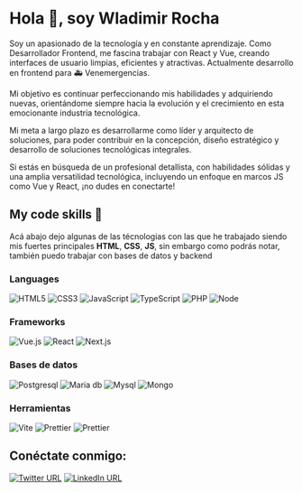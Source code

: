 # Hola 👋, soy Wladimir Rocha

Soy un apasionado de la tecnología y en constante aprendizaje. Como Desarrollador Frontend, me fascina trabajar con React y Vue, creando interfaces de usuario limpias, eficientes y atractivas. Actualmente desarrollo en frontend para 🚑  Venemergencias.

<!-- Mi experiencia técnica abarca **HTML**, **CSS**, **JS** en el desarrollo de frontend y en backend he tenido la oportunidad de utilizar herramientas como **Node**, **PHP** y distintas bases de datos como **SQL** y **MongoDB**.

Tengo habilidades demostradas en stacks tecnológicos como Laravel, MERN, PERN, MEVN y adicionalmente Next.js en mis proyectos personales. -->

Mi objetivo es continuar perfeccionando mis habilidades y adquiriendo nuevas, orientándome siempre hacia la evolución y el crecimiento en esta emocionante industria tecnológica.

Mi meta a largo plazo es desarrollarme como líder y arquitecto de soluciones, para poder contribuir en la concepción, diseño estratégico y desarrollo de soluciones tecnológicas integrales.

Si estás en búsqueda de un profesional detallista, con habilidades sólidas y una amplia versatilidad tecnológica, incluyendo un enfoque en marcos JS como Vue y React, ¡no dudes en conectarte!

## My code skills 🚀
Acá abajo dejo algunas de las técnologias con las que he trabajado siendo mis fuertes principales **HTML**, **CSS**, **JS**, sin embargo como podrás notar, también puedo trabajar con bases de datos y backend

### Languages
![HTML5](https://img.shields.io/badge/HTML5-E34F26?style=for-the-badge&logo=html5&logoColor=white)
![CSS3](https://img.shields.io/badge/CSS3-1572B6?style=for-the-badge&logo=css3&logoColor=white)
![JavaScript](https://img.shields.io/badge/JavaScript-323330?style=for-the-badge)
![TypeScript](https://img.shields.io/badge/TypeScript-007ACC?style=for-the-badge&logo=typescript&logoColor=white)
![PHP](https://img.shields.io/badge/PHP-777BB4?style=for-the-badge&logo=php&logoColor=white)
![Node](https://img.shields.io/badge/Node%20js-339933?style=for-the-badge&logo=nodedotjs&logoColor=white)


### Frameworks
![Vue.js](https://img.shields.io/badge/Vue%20js-35495E?style=for-the-badge&logo=vuedotjs&logoColor=4FC08D)
![React](https://img.shields.io/badge/React-20232A?style=for-the-badge&logo=react&logoColor=61DAFB)
![Next.js](https://img.shields.io/badge/next%20js-000000?style=for-the-badge&logo=nextdotjs&logoColor=white)
<!-- ![Socket io](https://img.shields.io/badge/Socket.io-010101?&style=for-the-badge&logo=Socket.io&logoColor=white) -->

### Bases de datos
![Postgresql](https://img.shields.io/badge/PostgreSQL-316192?style=for-the-badge&logo=postgresql&logoColor=white)
![Maria db](https://img.shields.io/badge/MariaDB-003545?style=for-the-badge&logo=mariadb&logoColor=white)
![Mysql](https://img.shields.io/badge/MySQL-005C84?style=for-the-badge&logo=mysql&logoColor=white)
![Mongo](https://img.shields.io/badge/MongoDB-4EA94B?style=for-the-badge&logo=mongodb&logoColor=white)

### Herramientas
![Vite](https://img.shields.io/badge/Vite-B73BFE?style=for-the-badge&logo=vite&logoColor=FFD62E)
![Prettier](https://img.shields.io/badge/prettier-1A2C34?style=for-the-badge&logo=prettier&logoColor=F7BA3E)
![Prettier](https://img.shields.io/badge/VSCode-0078D4?style=for-the-badge&logo=visual%20studio%20code&logoColor=white)




## Conéctate conmigo: 


[![Twitter URL](https://img.shields.io/twitter/url?color=%231da1f2&label=wladyone&logo=twitter&style=for-the-badge&url=https%3A%2F%2Ftwitter.com%2Fwladyone)](https://twitter.com/wladyone)
[![LinkedIn URL](https://img.shields.io/twitter/url?label=wldrocha&logo=linkedin&logoColor=%230e76a8&style=for-the-badge&url=https%3A%2F%2Fwww.linkedin.com%2Fin%2Fwladimir-rocha%2F)](https://www.linkedin.com/in/wladimir-rocha/)
